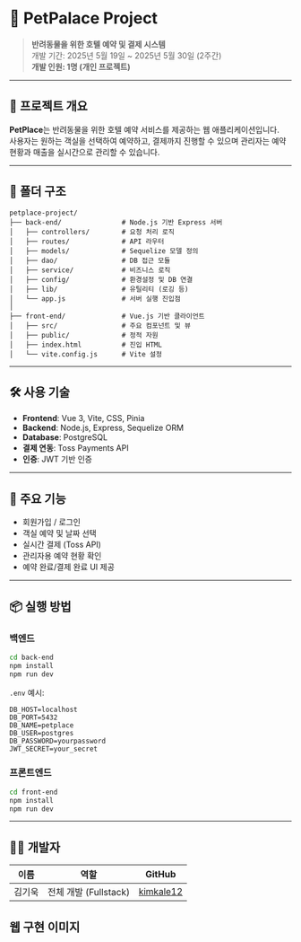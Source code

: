 # 🐾 PetPalace Project

> **반려동물을 위한 호텔 예약 및 결제 시스템**  
> 개발 기간: 2025년 5월 19일 ~ 2025년 5월 30일 (2주간)  
> **개발 인원: 1명 (개인 프로젝트)**

---

## 🧾 프로젝트 개요

**PetPlace**는 반려동물을 위한 호텔 예약 서비스를 제공하는 웹 애플리케이션입니다.  
사용자는 원하는 객실을 선택하여 예약하고, 결제까지 진행할 수 있으며 관리자는 예약 현황과 매출을 실시간으로 관리할 수 있습니다.

---

## 📁 폴더 구조

```
petplace-project/
├── back-end/               # Node.js 기반 Express 서버
│   ├── controllers/        # 요청 처리 로직
│   ├── routes/             # API 라우터
│   ├── models/             # Sequelize 모델 정의
│   ├── dao/                # DB 접근 모듈
│   ├── service/            # 비즈니스 로직
│   ├── config/             # 환경설정 및 DB 연결
│   ├── lib/                # 유틸리티 (로깅 등)
│   └── app.js              # 서버 실행 진입점
│
├── front-end/              # Vue.js 기반 클라이언트
│   ├── src/                # 주요 컴포넌트 및 뷰
│   ├── public/             # 정적 자원
│   ├── index.html          # 진입 HTML
│   └── vite.config.js      # Vite 설정
```

---

## 🛠️ 사용 기술

- **Frontend**: Vue 3, Vite, CSS, Pinia
- **Backend**: Node.js, Express, Sequelize ORM
- **Database**: PostgreSQL
- **결제 연동**: Toss Payments API
- **인증**: JWT 기반 인증

---

## 🚀 주요 기능

- 회원가입 / 로그인
- 객실 예약 및 날짜 선택
- 실시간 결제 (Toss API)
- 관리자용 예약 현황 확인
- 예약 완료/결제 완료 UI 제공

---

## 📦 실행 방법

### 백엔드

```bash
cd back-end
npm install
npm run dev
```

`.env` 예시:

```env
DB_HOST=localhost
DB_PORT=5432
DB_NAME=petplace
DB_USER=postgres
DB_PASSWORD=yourpassword
JWT_SECRET=your_secret
```

### 프론트엔드

```bash
cd front-end
npm install
npm run dev
```

---

## 👨‍💻 개발자

| 이름   | 역할              | GitHub |
|--------|-------------------|--------|
| 김기욱 | 전체 개발 (Fullstack) | [kimkale12](https://github.com/kimkale12) |

## 웹 구현 이미지

